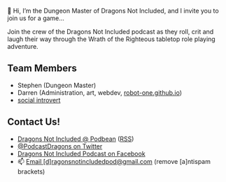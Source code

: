 👋 Hi, I’m the Dungeon Master of Dragons Not Included, and I invite you to join us for a game...

Join the crew of the Dragons Not Included podcast as they roll, crit and laugh their way through the Wrath of the Righteous tabletop role playing adventure.

## Team Members
- Stephen (Dungeon Master)
- Darren (Administration, art, webdev, [robot-one.github.io](https://robot-one.github.io/))
- [social introvert](https://soundcloud.com/user-520878457)

## Contact Us!
- [Dragons Not Included @ Podbean](https://dragonsnotincluded.podbean.com/) ([RSS](https://feed.podbean.com/dragonsnotincluded/feed.xml))
- [@PodcastDragons on Twitter](https://twitter.com/PodcastDragons)
- [Dragons Not Included Podcast on Facebook](https://www.facebook.com/Dragons-Not-Included-Podcast-103097024812637)
- 📫 [Email [d]ragonsnotincludedpod@gmail.com](mailto:[d]ragonsnotincludedpod@gmail.com) (remove [a]ntispam brackets)
